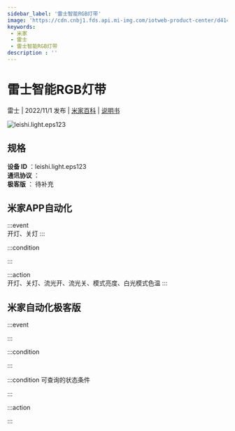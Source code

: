 ```yaml
---
sidebar_label: '雷士智能RGB灯带'
image: 'https://cdn.cnbj1.fds.api.mi-img.com/iotweb-product-center/d414b1524815f5f605e7610ea6462bf7_1663294494310.png?GalaxyAccessKeyId=AKVGLQWBOVIRQ3XLEW&Expires=9223372036854775807&Signature=RmfhM+Xcxe9xHUhdBeV+sFXYJTE='
keywords: 
 - 米家
 - 雷士
 - 雷士智能RGB灯带
description : ''
---
```

# 雷士智能RGB灯带

雷士 | 2022/11/1 发布 | [米家百科](https://home.mi.com/webapp/content/baike/product/index.html?model=leishi.light.eps123) | [说明书](https://home.mi.com/views/introduction.html?model=leishi.light.eps123&region=cn)

![leishi.light.eps123](https://cdn.cnbj1.fds.api.mi-img.com/iotweb-product-center/d414b1524815f5f605e7610ea6462bf7_1663294494310.png?GalaxyAccessKeyId=AKVGLQWBOVIRQ3XLEW&Expires=9223372036854775807&Signature=RmfhM+Xcxe9xHUhdBeV+sFXYJTE=)

## 规格  
> 
**设备 ID** ：leishi.light.eps123  
**通讯协议** ：  
**极客版**  ： 待补充 


## 米家APP自动化  

:::event  
开灯、关灯
:::

:::condition  

:::

:::action   
开灯、关灯、流光开、流光关、模式亮度、白光模式色温
:::

## 米家自动化极客版  

:::event  

:::

:::condition  

:::

:::condition 可查询的状态条件  

:::

:::action  

:::

        
